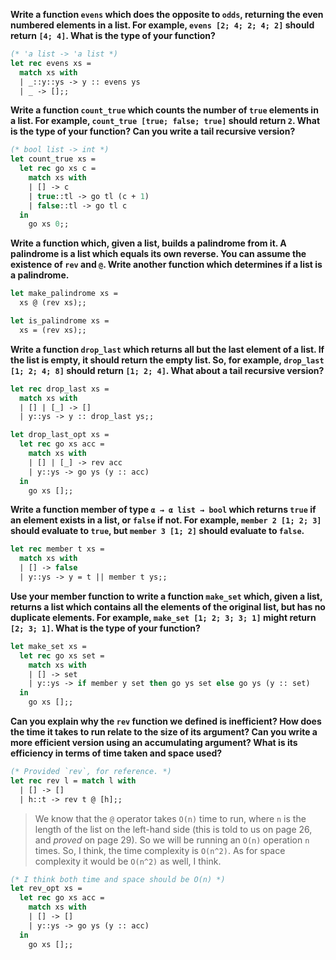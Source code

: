 **Write a function `evens` which does the opposite to `odds`, returning the even
numbered elements in a list. For example, `evens [2; 4; 2; 4; 2]` should return
`[4; 4]`. What is the type of your function?**

```ocaml
(* 'a list -> 'a list *)
let rec evens xs =
  match xs with
  | _::y::ys -> y :: evens ys
  | _ -> [];;
```

**Write a function `count_true` which counts the number of `true` elements in a
list. For example, `count_true [true; false; true]` should return `2`. What is
the type of your function? Can you write a tail recursive version?**

```ocaml
(* bool list -> int *)
let count_true xs =
  let rec go xs c =
    match xs with
    | [] -> c
    | true::tl -> go tl (c + 1)
    | false::tl -> go tl c
  in
    go xs 0;;
```

**Write a function which, given a list, builds a palindrome from it. A
palindrome is a list which equals its own reverse. You can assume the existence
of `rev` and `@`. Write another function which determines if a list is a
palindrome.**

```ocaml
let make_palindrome xs =
  xs @ (rev xs);;

let is_palindrome xs =
  xs = (rev xs);;
```

**Write a function `drop_last` which returns all but the last element of a list.
If the list is empty, it should return the empty list. So, for example,
`drop_last [1; 2; 4; 8]` should return `[1; 2; 4]`. What about a tail recursive
version?**

```ocaml
let rec drop_last xs =
  match xs with
  | [] | [_] -> []
  | y::ys -> y :: drop_last ys;;

let drop_last_opt xs =
  let rec go xs acc =
    match xs with
    | [] | [_] -> rev acc
    | y::ys -> go ys (y :: acc)
  in
    go xs [];;
```

**Write a function member of type `α → α list → bool` which returns `true` if an
element exists in a list, or `false` if not. For example, `member 2 [1; 2; 3]`
should evaluate to `true`, but `member 3 [1; 2]` should evaluate to `false`.**

```ocaml
let rec member t xs =
  match xs with
  | [] -> false
  | y::ys -> y = t || member t ys;;
```

**Use your member function to write a function `make_set` which, given a list,
returns a list which contains all the elements of the original list, but has no
duplicate elements. For example, `make_set [1; 2; 3; 3; 1]` might return
`[2; 3; 1]`. What is the type of your function?**

```ocaml
let make_set xs =
  let rec go xs set =
    match xs with
    | [] -> set
    | y::ys -> if member y set then go ys set else go ys (y :: set)
  in
    go xs [];;
```

**Can you explain why the `rev` function we defined is inefficient? How does the
time it takes to run relate to the size of its argument? Can you write a more
efficient version using an accumulating argument? What is its efficiency in
terms of time taken and space used?**

```ocaml
(* Provided `rev`, for reference. *)
let rec rev l = match l with
  | [] -> []
  | h::t -> rev t @ [h];;
```

> We know that the `@` operator takes `O(n)` time to run, where `n` is the
> length of the list on the left-hand side (this is told to us on page 26, and
> _proved_ on page 29). So we will be running an `O(n)` operation `n` times. So,
> I think, the time complexity is `O(n^2)`. As for space complexity it would be
> `O(n^2)` as well, I think.

```ocaml
(* I think both time and space should be O(n) *)
let rev_opt xs =
  let rec go xs acc =
    match xs with
    | [] -> []
    | y::ys -> go ys (y :: acc)
  in
    go xs [];;
```
